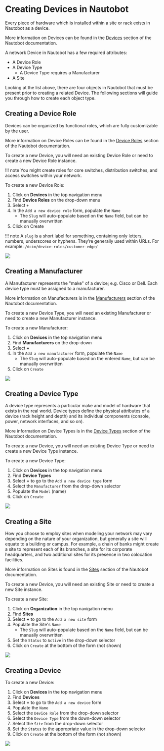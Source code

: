 # Creating Devices in Nautobot

Every piece of hardware which is installed within a site or rack exists in Nautobot as a device.

More information on Devices can be found in the [Devices](../../core-functionality/devices.md#devices) section of the Nautobot documentation.

A network Device in Nautobot has a few required attributes:

* A Device Role
* A Device Type
    * A Device Type requires a Manufacturer
* A Site

Looking at the list above, there are four objects in Nautobot that must be present prior to creating a related Device.
The following sections will guide you through how to create each object type.

## Creating a Device Role

Devices can be organized by functional roles, which are fully customizable by the user. 

More information on Device Roles can be found in the [Device Roles](../../core-functionality/devices.md#device-roles) section of the Nautobot documentation.

To create a new Device, you will need an existing Device Role or need to create a new Device Role instance.

!!! note
     You might create roles for core switches, distribution switches, and access switches within your network.

To create a new Device Role:

1. Click on **Devices** in the top navigation menu
2. Find **Device Roles** on the drop-down menu
3. Select `+`
4. In the `Add a new device role` form, populate the `Name`
    * The `Slug` will auto-populate based on the `Name` field, but can be manually overwritten
5. Click on Create    

!!! note
    A `slug` is a short label for something, containing only letters, numbers, underscores or hyphens. They’re generally used within URLs. For example: `/dcim/device-roles/customer-edge/`

![](../images/getting-started-nautobot-ui/3-create-role.png)

## Creating a Manufacturer

A Manufacturer represents the "make" of a device; e.g. Cisco or Dell. Each device type must be assigned to a manufacturer.

More information on Manufacturers is in the [Manufacturers](../../core-functionality/device-types.md#manufacturers) section of the Nautobot documentation.

To create a new Device Type, you will need an existing Manufacturer or need to create a new Manufacturer instance.

To create a new Manufacturer:

1. Click on **Devices** in the top navigation menu
2. Find **Manufacturers** on the drop-down
3. Select **+**
4. In the `Add a new manufacturer` form, populate the `Name`
     * The `Slug` will auto-populate based on the entered `Name`, but can be manually overwritten
5. Click on `Create`

![](../images/getting-started-nautobot-ui/2-create-manufacturer.png)

## Creating a Device Type

A device type represents a particular make and model of hardware that exists in the real world. 
Device types define the physical attributes of a device (rack height and depth) and its individual components (console, power, network interfaces, and so on).

More information on Device Types is in the [Device Types](../../core-functionality/device-types.md#device-types_1) section of the Nautobot documentation.

To create a new Device, you will need an existing Device Type or need to create a new Device Type instance.

To create a new Device Type:

1. Click on **Devices** in the top navigation menu
2. Find **Device Types**
3. Select **+** to go to the `Add a new device type` form
4. Select the `Manufacturer` from the drop-down selector
5. Populate the `Model` (name)
6. Click on `Create`

![](../images/getting-started-nautobot-ui/4-create-device-type.png)

## Creating a Site

How you choose to employ sites when modeling your network may vary depending on the nature of your organization, but generally a site will equate to a building or campus. 
For example, a chain of banks might create a site to represent each of its branches, a site for its corporate headquarters, and two additional sites for its presence in two colocation facilities.

More information on Sites is found in the [Sites](../../core-functionality/sites-and-racks.md#sites) section of the Nautobot documentation.

To create a new Device, you will need an existing Site or need to create a new Site instance.

To create a new Site:

1. Click on **Organization** in the top navigation menu
2. Find **Sites**
3. Select **+** to go to the `Add a new site` form
4. Populate the Site's `Name`
    * The `Slug` will auto-populate based on the `Name` field, but can be manually overwritten
5. Set the `Status` to `Active` in the drop-down selector
6. Click on `Create` at the bottom of the form (not shown)

![](../images/getting-started-nautobot-ui/1-create-site.png)

## Creating a Device

To create a new Device:

1. Click on **Devices** in the top navigation menu
2. Find **Devices**
3. Select **+** to go to the `Add a new device` form
4. Populate the `Name`
5. Select the `Device Role` from the drop-down selector
6. Select the `Device Type` from the down-down selector
7. Select the `Site` from the drop-down selector
8. Set the `Status` to the appropriate value in the drop-down selector
9. Click on `Create` at the bottom of the form (not shown)

![](../images/getting-started-nautobot-ui/5-create-device.png)
